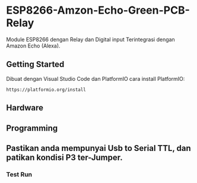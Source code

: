 # ESP8266-Amzon-Echo-Green-PCB-Relay

Module ESP8266 dengan Relay dan Digital input Terintegrasi dengan Amazon Echo (Alexa).

## Getting Started

Dibuat dengan Visual Studio Code dan PlatformIO
cara install PlatformIO: 
```
https://platformio.org/install
```
## Hardware

## Programming
Pastikan anda mempunyai Usb to Serial TTL, dan patikan kondisi P3 ter-Jumper.
-
### Test Run
